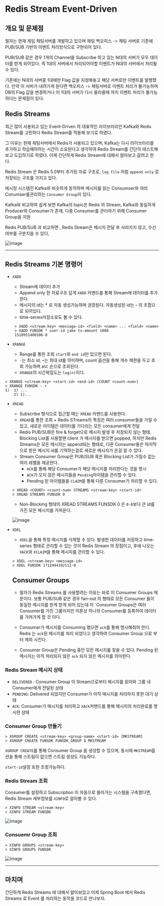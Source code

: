 # Redis Stream Event-Driven

  ## 개요 및 문제점
 
  필자는 현재 게임 채팅서버를 개발하고 있으며 채팅 백오피스 -> 채팅 서버로 기존에 PUB/SUB 기반의 이벤트 처리방식으로 구현되어 있다.

  PUB/SUB 같은 경우 1개의 Channel을 Subscribe 하고 있는 N대의 서버가 모두 데이터를 받게 되어있다. 즉 1대의 서버에서 처리되어야할 이벤트가 N대의 서버에서 처리될 수 있다.

  기존에는 N대의 서버중 1대에만 Flag 값을 지정해놓고 해당 서버로만 이벤트를 발행했다. 만약 이 서버가 내려가게 된다면 백오피스 -> 채팅서버로 이벤트 처리가 불가능하며 DB의
Flag 값을 변경하거나 이 1대의 서버가 다시 올라올때 까지 이벤트 처리가 불가능하다는 문제점이 있다.

  ## Redis Streams

  최근 많이 사용되고 있는 Event-Driven 의 대표적인 라이브러리인 Kafka와 Redis Stream를 고민하다 Redis Stream를 적용해 보기로 하였다.

  그 이유는 현재 채팅서버에서 Redis가 사용되고 있으며, Kafka는 다시 라이브러리를 추가하고 학습해야하는 시간이 소요된다고 생각하여 Redis Stream를 간단히 테스트해보고 도입하기로 하였다. 이제 간단하게 Redis Stream에 대해서 알아보고 갈려고 한다.

  Redis Stream 은 Redis 5.0부터 추가된 자료 구조로, `log file` 처럼 `append only` 로 저장되는 구조를 가지고 있다.

  메시징 시스템인 Kafka와 비슷하게 동작하며 메시지를 읽는 Consumser와 여러 Conumser를관리하는 `Consumer Group`이 있다.

  Kafka와 비교하여 쉽게 보면 Kafka의 topic은 Redis 의 Stream, Kafka와 동일하게 Producer와 Consumer가 존재, 다중 Consumer를 관리하기 위해 Consumer Group을 지원

  Redis PUB/SUB 과 비교하면 , Redis Stream은 메시지 전달 후 사라지지 않고, 수신여부를 구분지을 수 있다, 

  ![image](https://github.com/russell-seo/TIL/assets/79154652/91fad988-c539-4550-8378-a21b2b216352)

  ---

  ## Redis Streams 기본 명령어

  
  - `XADD`
    -  Stream에 데이터 추가
    -  Append only 한 자료구조 답게 `XADD` 커맨드를 통해 Stream에 데이터를 추가한다.
    -  메시지의 id는 * 로 자동 생성가능하며 권장된다. 자동생성된 id는 <millisecondsTime>-<sequenceNumber> 의 조합으로 되어있다.
    -  time-series저장소로도 볼 수 있다.

    ~~~
     > XADD <stream-key> <message-id> <field> <name> ... <field> <name>
     > XADD FUNSDK * user-id jake tx-amount 1000
     1518951480106-0
    ~~~

  - `XRANGE`
    - Range를 통한 조회 `start`와 `end id`만 있으면 된다.
    - `-`는 최소 id, `+`는 최대 id를 의미하며, count 옵션을 통해 개수 제한을 두고 조회 가능하며 `ASC` 순으로 조회된다.
    - `XRANGE`의 시간복잡도는 `log(n)`이다.
   
  ~~~
  > XRANGE <stream-key> <start-id> <end-id> [COUNT <count-num>]
  > XRANGE FUNSDK - + 
  1)  1) ...
      2) 1)...
  ~~~


- `XREAD`
  - Subscribe 형식으로 접근할 때는 `XREAD` 커맨드를 사용한다.
  - `XREAD`를 통한 조회 + Redis STreams의 특징은 여러 consumer들을 가질 수 있고, 새로운 아이템은 데이터를 기다리는 모든 consumer에게 전달
  - Redis PUB/SUB은 fire & forget으로 메시지 발생 후 저장되지 않는 형태, Blocking List를 사용할땐 client 가 메시지를 받으면 popped, 하지만 Redis Streams은 모든 메시지는 append되는 형태로, 다른 Consumer들은 마지막으로 받은 메시지 id를 기억하는걸로 새로운 메시지가 온걸 알 수 있다.
  - Stream Consumer Group은 PUB/SUB 혹은 Blocking List가 가질수 없는 여러 레벨을 제공한다.
    - `ACK`를 통해 해당 Consumer가 해당 메시지를 처리한다는 것을 명시
    - `ACK`가 오지 않은 메시지들을 `Pending`아이템을 관리할 수 있다.
    - Pending 된 아이템들을 `CLAIM`을 통해 다른 Consumer가 처리할 수 있다.


  ~~~
  > XREAD <COUNT> <count-num> STREAMS <stream-key> <start-id>
  > XREAD STREAMS FUNSDK 0
  ~~~

  - Non-Blocking 형태의 XREAD STREAMS FUNSDK 0 은 `0-0`보다 큰 id를 가진 모든 메시지를 가져온다.

  ![image](https://github.com/russell-seo/TIL/assets/79154652/45a7544d-58d7-47ae-a439-d9a55ce67e62)


- `XDEL`
  - `XDEL`을 통해 특정 메시지를 삭제할 수 있다. 발생한 데이터를 저장하고 time-series 형태로 관리할 수 있는 것이 Redis Stream 의 장점이고, 후에 나오는 `XACK`와 `XCLAIM`을 통해 메시지를 관리할 수 있다.
 
  ~~~
  > XDEL <stream-key> <message-id>
  > XDEL FUNSDK 1711944192112-0
  ~~~

  ## Consumer Groups

  - 필자가 Redis Streams 를 사용할려는 이유는 바로 이 Consumer Groups 때문이다. 보통 PUB/SUB 같은 경우 fan-out 의 형태로 모든 Consumer 들이 동일한 메시지를 받게 받게 되어 있는데 이 `Consumer Groups은 여러 Consumer를 가진 그룹이지만 이론상 하나의 Consumer를 등록하여 데이터를 가져가게 할 것 이다.
 
  - Consumer가 메시지를 Consuming 했으면 `ack`를 통해 명시해줘야 한다. Redis 는 `ack`된 메시지를 처리 되었다고 생각하여 Consumer Group 으로 부터 제외 시킨다.
  - Consumer Group은 Pending 중인 모든 메시지를 찾을 수 있다. Pending 된 메시지는 아직 처리되지 않은 `ack` 되지 않은 메시지를 의미한다.
 
### Redis Stream 메시지 상태

- `DELIVERED` : Consumer Group 이 Stream으로부터 메시지를 읽어와 그룹 내 Consumer에게 전달된 상태
- `PENDING`: Delivered 되었지만 Consumer가 아직 메시지를 처리하지 못한 대기 상태
- `ACK`: Consumer가 메시지를 처리하고 `XACK`커맨드를 통해 메시지의 처리완료를 명시한 상태


### Consumer Group 만들기


~~~
> XGROUP CREATE <stream-key> <group-name> <start-id> [MKSTREAM]
> XGROUP CREATE FUNSDK FUNSDK_GROUP $ MKSTREAM
~~~

`XGROUP CREATE`를 통해 Consumer Group 을 생성할 수 있으며, 동시에 `MKSTREAM`옵션을 통해 스트림이 없으면 스트림 생성도 가능하다.

`start-id`설정 또한 조정가능하다.


### Redis Stream 조회

Consumer를 설정하고 Subscription 이 자동으로 돌아가는 시스템을 구축했다면, Redis Stream 세부정보를 `XINFO`로 알아볼 수 있다.

~~~
> XINFO STREAM <stream-key>
> XINFO STREAM FUNSDK
~~~

![image](https://github.com/russell-seo/TIL/assets/79154652/b28549ba-a6bb-4c9d-a451-a54bb89ec409)


### Consuemr Group 조회
~~~
> XINFO GROUPS <stream-key>
> XINFO GROUPS FUNSDK
~~~

![image](https://github.com/russell-seo/TIL/assets/79154652/ad5b1714-5036-4ea7-a90c-2b9d524ae9ce)



---

## 마치며

간단하게 Redis Streams 에 대해서 알아보았고 이제 Spring Boot 에서 Redis Streams 로 Event 를 처리하는 동작을 코드로 만나보자.
